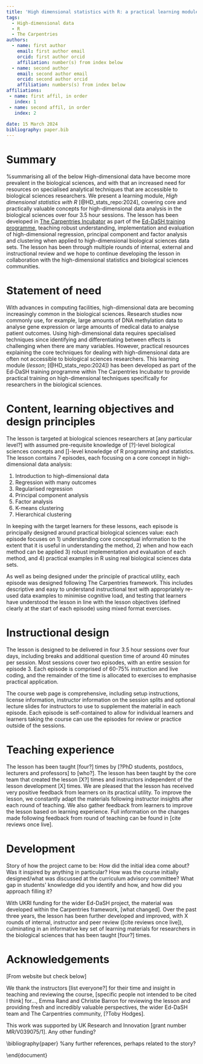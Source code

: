 ```yaml
---
title: 'High dimensional statistics with R: a practical learning module for researchers in the biological sciences'
tags:
  - High-dimensional data
  - R
  - The Carpentries
authors:
  - name: first author
    email: first author email
    orcid: first author orcid
    affiliation: number(s) from index below
  - name: second author
    email: second author email
    orcid: second author orcid 
    affiliation: numbers(s) from index below
affiliations:
 - name: first affil, in order
   index: 1
 - name: second affil, in order 
   index: 2
   
date: 15 March 2024
bibliography: paper.bib
---
```


# Summary
%summarising all of the below
High-dimensional data have become more prevalent in the biological sciences, and with that an increased
need for resources on specialised analytical techniques that are accessible to biological sciences researchers. 
We present a learning module, _High dimensional statistics with R_ [@HD_stats_repo:2024], covering core and 
practically valuable concepts for high-dimensional data analysis in the biological sciences over four 3.5 hour 
sessions. The lesson has been developed in [The Carpentries Incubator](https://carpentries-incubator.org/) as 
part of the [Ed-DaSH training programme](https://edcarp.github.io/Ed-DaSH/index.html), teaching robust 
understanding, implementation and evaluation of high-dimensional regression, principal component and factor 
analysis and clustering when applied to high-dimensional biological sciences data sets. The lesson has been 
through multiple rounds of internal, external and instructional review and we hope to continue developing 
the lesson in collaboration with the high-dimensional statistics and biological sciences communities.


# Statement of need 
With advances in computing facilities, high-dimensional data are becoming increasingly common in the biological
sciences. Research studies now commonly use, for example, large amounts of DNA methylation data to analyse gene
expression or large amounts of medical data to analyse patient outcomes. Using high-dimensional data requires
specialised techniques since identifying and differentiating between effects is challenging when there are many 
variables. However, practical resources explaining the core techniques for dealing with high-dimensional data 
are often not accessible to biological sciences researchers. This learning module (_lesson_; [@HD_stats_repo:2024])
has been developed as part of the Ed-DaSH training programme within The Carpentries Incubator to provide practical
training on high-dimensional techniques specifically for researchers in the biological sciences.


# Content, learning objectives and design principles
The lesson is targeted at biological sciences researchers at [any particular level?] with  assumed pre-requisite 
knowledge of [?]-level biological sciences concepts and []-level knowledge of R programming and statistics. 
The lesson contains 7 episodes, each focusing on a core concept in high-dimensional data analysis: 

1. Introduction to high-dimensional data
2. Regression with many outcomes
3. Regularised regression
4. Principal component analysis
5. Factor analysis
6. K-means clustering
7. Hierarchical clustering

In keeping with the target learners for these lessons, each episode is principally designed around practical 
biological sciences value: each episode focuses on 1) understanding core conceptual information to the extent 
that it is useful in understanding the method, 2) when and how each method can be applied 3) robust 
implementation and evaluation of each method, and 4) practical examples in R using real biological sciences 
data sets. 

As well as being designed under the principle of practical utility, each episode was designed following The
Carpentries framework. This includes descriptive and easy to understand instructional text with appropriately
re-used data examples to minimise cognitive load, and testing that learners have understood the lesson in line
with the lesson objectives (defined clearly at the start of each episode) using mixed format exercises. 


# Instructional design
The lesson is designed to be delivered in four 3.5 hour sessions over four days, including breaks and additional
question time of around 40 minutes per session. Most sessions cover two episodes, with an entire session for 
episode 3. Each episode is comprised of 60-75% instruction and live coding, and the remainder of the time is
allocated to exercises to emphasise practical application. 

The course web page is comprehensive, including setup instructions, license information, instructor information 
on the session splits and optional lecture slides for instructors to use to supplement the material in each 
episode. Each episode is self-contained to allow for individual learners and learners taking the course can use
the episodes for review or practice outside of the sessions.

# Teaching experience
The lesson has been taught [four?] times by [?PhD students, postdocs, lecturers and professors] to [who?]. 
The lesson has been taught by the core team that created the lesson [X?] times and instructors independent of the
lesson development [X] times. We are pleased that the lesson has received very positive feedback from learners on
its practical utility. To improve the lesson, we constantly adapt the materials following instructor insights after
each round of teaching. We also gather feedback from learners to improve the lesson based on learning experience. 
Full information on the changes made following feedback from round of teaching can be found in [cite reviews once live]. 


# Development
Story of how the project came to be: How did the initial idea come about? Was it inspired by anything in particular?
How was the course initially designed/what was discussed at the curriculum advisory committee?
What gap in students' knowledge did you identify and how, and how did you approach filling it?

With UKRI funding for the wider Ed-DaSH project, the material was developed within the Carpentries framework, 
[what changed]. Over the past three years, the lesson has been further developed and improved, with X rounds of 
internal, instructor and peer review ([cite reviews once live]), culminating in an informative key set of learning
materials for researchers in the biological sciences that has been taught [four?] times.


# Acknowledgements
[From website but check below]

We thank the instructors [list everyone?] for their time and insight in teaching and reviewing the course, [specific people not intended to be cited I think] for..., Emma Rand and Christie Barron for reviewing the lesson and providing fresh and incredibly valuable perspectives, the wider Ed-DaSH team and The Carpentries community, [?Toby Hodges].

This work was supported by UK Research and Innovation [grant number MR/V039075/1].
Any other funding?

\bibliography{paper}
%any further references, perhaps related to the story?

\end{document}
